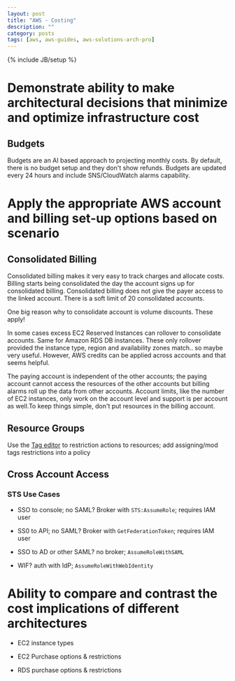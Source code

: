 ```yaml
---
layout: post
title: "AWS - Costing"
description: ""
category: posts
tags: [aws, aws-guides, aws-solutions-arch-pro]
---
```

{% include JB/setup %}

# Demonstrate ability to make architectural decisions that minimize and optimize infrastructure cost

## Budgets

Budgets are an AI based approach to projecting monthly costs. By default, there is no budget setup and they don't show refunds. Budgets are updated every 24 hours and include SNS/CloudWatch alarms capability. 

# Apply the appropriate AWS account and billing set-up options based on scenario

## Consolidated Billing

Consolidated billing makes it very easy to track charges and allocate costs. Billing starts being consolidated the day the account signs up for consolidated billing. Consolidated billing does not give the payer access to the linked account. There is a soft limit of 20 consolidated accounts.

One big reason why to consolidate account is volume discounts. These apply!

In some cases excess EC2 Reserved Instances can rollover to consolidate accounts. Same for Amazon RDS DB instances. These only rollover provided the instance type, region and availability zones match.. so maybe very useful. However, AWS credits can be applied across accounts and that seems helpful.

The paying account is independent of the other accounts; the paying account cannot access the resources of the other accounts but billing alarms roll up the data from other accounts. Account limits, like the number of EC2 instances, only work on the account level and support is per account as well.To keep things simple, don't put resources in the billing account. 

## Resource Groups

Use the [Tag editor](http://docs.aws.amazon.com/awsconsolehelpdocs/latest/gsg/tag-editor.html) to restriction actions to resources; add assigning/mod tags restrictions into a policy


## Cross Account Access


### STS Use Cases

- SSO to console; no SAML? Broker with `STS:AssumeRole`; requires IAM user

- SS0 to API; no SAML? Broker with `GetFederationToken`; requires IAM user

- SSO to AD or other SAML? no broker; `AssumeRoleWithSAML`

- WIF? auth with IdP; `AssumeRoleWithWebIdentity`


# Ability to compare and contrast the cost implications of different architectures

- EC2 instance types

- EC2 Purchase options & restrictions

- RDS purchase options & restrictions




